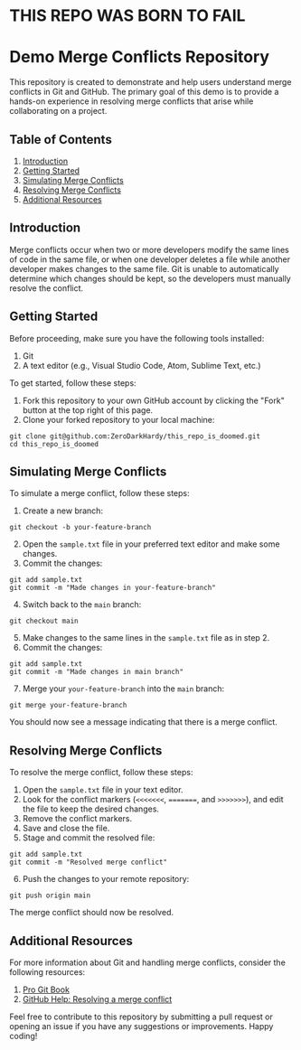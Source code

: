 # THIS REPO WAS BORN TO FAIL

# Demo Merge Conflicts Repository

This repository is created to demonstrate and help users understand merge conflicts in Git and GitHub. The primary goal of this demo is to provide a hands-on experience in resolving merge conflicts that arise while collaborating on a project.

## Table of Contents

1. [Introduction](#introduction)
2. [Getting Started](#getting-started)
3. [Simulating Merge Conflicts](#simulating-merge-conflicts)
4. [Resolving Merge Conflicts](#resolving-merge-conflicts)
5. [Additional Resources](#additional-resources)

## Introduction

Merge conflicts occur when two or more developers modify the same lines of code in the same file, or when one developer deletes a file while another developer makes changes to the same file. Git is unable to automatically determine which changes should be kept, so the developers must manually resolve the conflict.

## Getting Started

Before proceeding, make sure you have the following tools installed:

1. Git
2. A text editor (e.g., Visual Studio Code, Atom, Sublime Text, etc.)

To get started, follow these steps:

1. Fork this repository to your own GitHub account by clicking the "Fork" button at the top right of this page.
2. Clone your forked repository to your local machine:
```
git clone git@github.com:ZeroDarkHardy/this_repo_is_doomed.git
cd this_repo_is_doomed
```


## Simulating Merge Conflicts

To simulate a merge conflict, follow these steps:

1. Create a new branch:
```
git checkout -b your-feature-branch
```
2. Open the `sample.txt` file in your preferred text editor and make some changes.
3. Commit the changes:
```
git add sample.txt
git commit -m "Made changes in your-feature-branch"
```
4. Switch back to the `main` branch:
```
git checkout main
```
5. Make changes to the same lines in the `sample.txt` file as in step 2.
6. Commit the changes:
```
git add sample.txt
git commit -m "Made changes in main branch"
```
7. Merge your `your-feature-branch` into the `main` branch:
```
git merge your-feature-branch
```

You should now see a message indicating that there is a merge conflict.

## Resolving Merge Conflicts

To resolve the merge conflict, follow these steps:

1. Open the `sample.txt` file in your text editor.
2. Look for the conflict markers (`<<<<<<<`, `=======`, and `>>>>>>>`), and edit the file to keep the desired changes.
3. Remove the conflict markers.
4. Save and close the file.
5. Stage and commit the resolved file:

```
git add sample.txt
git commit -m "Resolved merge conflict"
```
6. Push the changes to your remote repository:
```
git push origin main
```

The merge conflict should now be resolved.

## Additional Resources

For more information about Git and handling merge conflicts, consider the following resources:

1. [Pro Git Book](https://git-scm.com/book/en/v2)
2. [GitHub Help: Resolving a merge conflict](https://help.github.com/en/github/collaborating-with-issues-and-pull-requests/resolving-a-merge-conflict-using-the-command-line)

Feel free to contribute to this repository by submitting a pull request or opening an issue if you have any suggestions or improvements. Happy coding!
